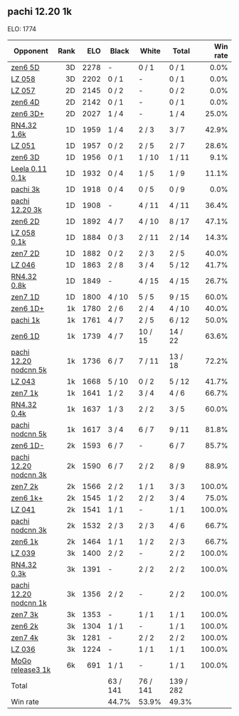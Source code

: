 ## pachi 12.20 1k ##

ELO: 1774

Opponent | Rank | ELO | Black | White | Total | Win rate
---------|-----:|----:|-------|-------|-------|-------:
[zen6 5D](zen6%205D.md) | 3D | 2278 | - | 0 / 1 | 0 / 1 | 0.0%
[LZ 058](LZ%20058.md) | 3D | 2202 | 0 / 1 | - | 0 / 1 | 0.0%
[LZ 057](LZ%20057.md) | 2D | 2145 | 0 / 2 | - | 0 / 2 | 0.0%
[zen6 4D](zen6%204D.md) | 2D | 2142 | 0 / 1 | - | 0 / 1 | 0.0%
[zen6 3D+](zen6%203D+.md) | 2D | 2027 | 1 / 4 | - | 1 / 4 | 25.0%
[RN4.32 1.6k](RN4.32%201.6k.md) | 1D | 1959 | 1 / 4 | 2 / 3 | 3 / 7 | 42.9%
[LZ 051](LZ%20051.md) | 1D | 1957 | 0 / 2 | 2 / 5 | 2 / 7 | 28.6%
[zen6 3D](zen6%203D.md) | 1D | 1956 | 0 / 1 | 1 / 10 | 1 / 11 | 9.1%
[Leela 0.11 0.1k](Leela%200.11%200.1k.md) | 1D | 1932 | 0 / 4 | 1 / 5 | 1 / 9 | 11.1%
[pachi 3k](pachi%203k.md) | 1D | 1918 | 0 / 4 | 0 / 5 | 0 / 9 | 0.0%
[pachi 12.20 3k](pachi%2012.20%203k.md) | 1D | 1908 | - | 4 / 11 | 4 / 11 | 36.4%
[zen6 2D](zen6%202D.md) | 1D | 1892 | 4 / 7 | 4 / 10 | 8 / 17 | 47.1%
[LZ 058 0.1k](LZ%20058%200.1k.md) | 1D | 1884 | 0 / 3 | 2 / 11 | 2 / 14 | 14.3%
[zen7 2D](zen7%202D.md) | 1D | 1882 | 0 / 2 | 2 / 3 | 2 / 5 | 40.0%
[LZ 046](LZ%20046.md) | 1D | 1863 | 2 / 8 | 3 / 4 | 5 / 12 | 41.7%
[RN4.32 0.8k](RN4.32%200.8k.md) | 1D | 1849 | - | 4 / 15 | 4 / 15 | 26.7%
[zen7 1D](zen7%201D.md) | 1D | 1800 | 4 / 10 | 5 / 5 | 9 / 15 | 60.0%
[zen6 1D+](zen6%201D+.md) | 1k | 1780 | 2 / 6 | 2 / 4 | 4 / 10 | 40.0%
[pachi 1k](pachi%201k.md) | 1k | 1761 | 4 / 7 | 2 / 5 | 6 / 12 | 50.0%
[zen6 1D](zen6%201D.md) | 1k | 1739 | 4 / 7 | 10 / 15 | 14 / 22 | 63.6%
[pachi 12.20 nodcnn 5k](pachi%2012.20%20nodcnn%205k.md) | 1k | 1736 | 6 / 7 | 7 / 11 | 13 / 18 | 72.2%
[LZ 043](LZ%20043.md) | 1k | 1668 | 5 / 10 | 0 / 2 | 5 / 12 | 41.7%
[zen7 1k](zen7%201k.md) | 1k | 1641 | 1 / 2 | 3 / 4 | 4 / 6 | 66.7%
[RN4.32 0.4k](RN4.32%200.4k.md) | 1k | 1637 | 1 / 3 | 2 / 2 | 3 / 5 | 60.0%
[pachi nodcnn 5k](pachi%20nodcnn%205k.md) | 1k | 1617 | 3 / 4 | 6 / 7 | 9 / 11 | 81.8%
[zen6 1D-](zen6%201D-.md) | 2k | 1593 | 6 / 7 | - | 6 / 7 | 85.7%
[pachi 12.20 nodcnn 3k](pachi%2012.20%20nodcnn%203k.md) | 2k | 1590 | 6 / 7 | 2 / 2 | 8 / 9 | 88.9%
[zen7 2k](zen7%202k.md) | 2k | 1566 | 2 / 2 | 1 / 1 | 3 / 3 | 100.0%
[zen6 1k+](zen6%201k+.md) | 2k | 1545 | 1 / 2 | 2 / 2 | 3 / 4 | 75.0%
[LZ 041](LZ%20041.md) | 2k | 1541 | 1 / 1 | - | 1 / 1 | 100.0%
[pachi nodcnn 3k](pachi%20nodcnn%203k.md) | 2k | 1532 | 2 / 3 | 2 / 3 | 4 / 6 | 66.7%
[zen6 1k](zen6%201k.md) | 2k | 1464 | 1 / 1 | 1 / 2 | 2 / 3 | 66.7%
[LZ 039](LZ%20039.md) | 3k | 1400 | 2 / 2 | - | 2 / 2 | 100.0%
[RN4.32 0.3k](RN4.32%200.3k.md) | 3k | 1391 | - | 2 / 2 | 2 / 2 | 100.0%
[pachi 12.20 nodcnn 1k](pachi%2012.20%20nodcnn%201k.md) | 3k | 1356 | 2 / 2 | - | 2 / 2 | 100.0%
[zen7 3k](zen7%203k.md) | 3k | 1353 | - | 1 / 1 | 1 / 1 | 100.0%
[zen6 2k](zen6%202k.md) | 3k | 1304 | 1 / 1 | - | 1 / 1 | 100.0%
[zen7 4k](zen7%204k.md) | 3k | 1281 | - | 2 / 2 | 2 / 2 | 100.0%
[LZ 036](LZ%20036.md) | 3k | 1224 | - | 1 / 1 | 1 / 1 | 100.0%
[MoGo release3 1k](MoGo%20release3%201k.md) | 6k | 691 | 1 / 1 | - | 1 / 1 | 100.0%
Total | | | 63 / 141 | 76 / 141 | 139 / 282 | 
Win rate| | | 44.7% | 53.9% | 49.3% | 

